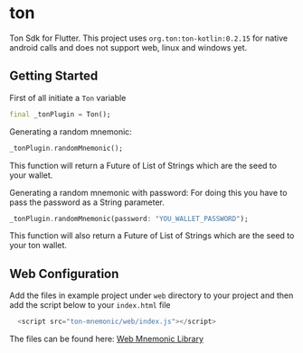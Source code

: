 # ton

Ton Sdk for Flutter.
This project uses `org.ton:ton-kotlin:0.2.15` for native android calls and does not support web, linux and windows yet.

## Getting Started

First of all initiate a `Ton` variable
```dart
final _tonPlugin = Ton();
```

Generating a random mnemonic:
```dart
_tonPlugin.randomMnemonic();
```
This function will return a Future of List of Strings which are the seed to your wallet.

Generating a random mnemonic with password:
For doing this you have to pass the password as a String parameter.
```dart
_tonPlugin.randomMnemonic(password: "YOU_WALLET_PASSWORD");
```
This function will also return a Future of List of Strings which are the seed to your ton wallet.

## Web Configuration

Add the files in example project under `web` directory to your project and then add the script below to your `index.html` file
```dart
  <script src="ton-mnemonic/web/index.js"></script>
```

The files can be found here:
[Web Mnemonic Library](./example/web/ton-mnemonic)